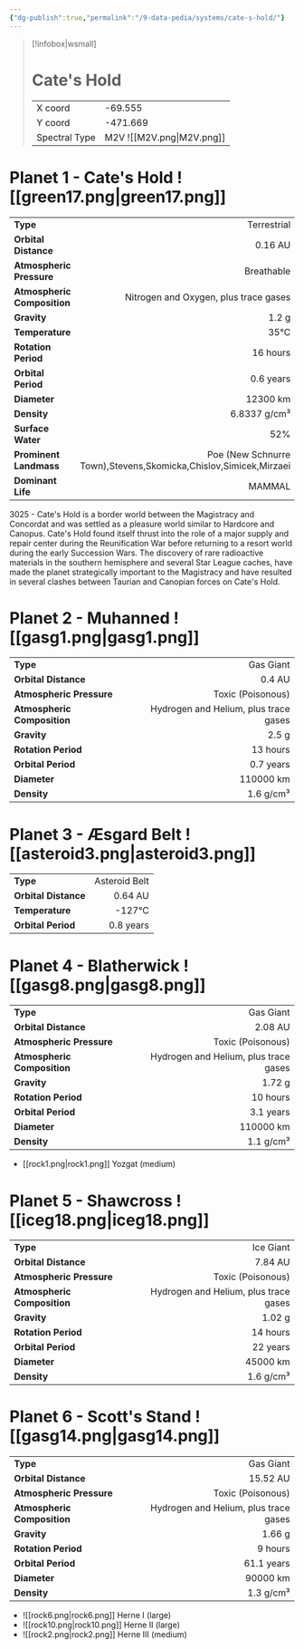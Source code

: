 ```yaml
---
{"dg-publish":true,"permalink":"/9-data-pedia/systems/cate-s-hold/"}
---
```


> [!infobox|wsmall]
> # Cate's Hold
> | | |
> | - | - |
> | X coord | -69.555 |
> | Y coord| -471.669 |
> | Spectral Type | M2V ![[M2V.png\|M2V.png]] |

# Planet 1 - Cate's Hold ![[green17.png\|green17.png]]
|                             |                           |
| --------------------------- | -------------------------:|
| **Type**                    |             Terrestrial |
| **Orbital Distance**        |   0.16 AU |
| **Atmospheric Pressure**    |       Breathable |
| **Atmospheric Composition** |      Nitrogen and Oxygen, plus trace gases |
| **Gravity**                 |        1.2 g |
| **Temperature**             |    35°C |
| **Rotation Period**         |  16 hours |
| **Orbital Period** | 0.6 years |
| **Diameter**                |      12300 km | 
| **Density**                 |    6.8337 g/cm³ |
| **Surface Water**           |           52% | 
| **Prominent Landmass**      |         Poe (New Schnurre Town),Stevens,Skomicka,Chislov,Simicek,Mirzaei | 
| **Dominant Life**           |         MAMMAL |

3025 - Cate's Hold is a border world between the Magistracy and Concordat and was settled as a pleasure world similar to Hardcore and Canopus. Cate's Hold found itself thrust into the role of a major supply and repair center during the Reunification War before returning to a resort world during the early Succession Wars. The discovery of rare radioactive materials in the southern hemisphere and several Star League caches, have made the planet strategically important to the Magistracy and have resulted in several clashes between Taurian and Canopian forces on Cate's Hold.



# Planet 2 - Muhanned ![[gasg1.png\|gasg1.png]]
|                             |                           |
| --------------------------- | -------------------------:|
| **Type**                    |             Gas Giant |
| **Orbital Distance**        |   0.4 AU |
| **Atmospheric Pressure**    |       Toxic (Poisonous) |
| **Atmospheric Composition** |      Hydrogen and Helium, plus trace gases |
| **Gravity**                 |        2.5 g |
| **Rotation Period**         |  13 hours |
| **Orbital Period** | 0.7 years |
| **Diameter**                |      110000 km | 
| **Density**                 |    1.6 g/cm³ |





# Planet 3 - Æsgard Belt ![[asteroid3.png\|asteroid3.png]]
|                             |                           |
| --------------------------- | -------------------------:|
| **Type**                    |             Asteroid Belt |
| **Orbital Distance**        |   0.64 AU |
| **Temperature**             |    -127°C |
| **Orbital Period** | 0.8 years |





# Planet 4 - Blatherwick ![[gasg8.png\|gasg8.png]]
|                             |                           |
| --------------------------- | -------------------------:|
| **Type**                    |             Gas Giant |
| **Orbital Distance**        |   2.08 AU |
| **Atmospheric Pressure**    |       Toxic (Poisonous) |
| **Atmospheric Composition** |      Hydrogen and Helium, plus trace gases |
| **Gravity**                 |        1.72 g |
| **Rotation Period**         |  10 hours |
| **Orbital Period** | 3.1 years |
| **Diameter**                |      110000 km | 
| **Density**                 |    1.1 g/cm³ |



- [[rock1.png\|rock1.png]] Yozgat (medium)

# Planet 5 - Shawcross ![[iceg18.png\|iceg18.png]]
|                             |                           |
| --------------------------- | -------------------------:|
| **Type**                    |             Ice Giant |
| **Orbital Distance**        |   7.84 AU |
| **Atmospheric Pressure**    |       Toxic (Poisonous) |
| **Atmospheric Composition** |      Hydrogen and Helium, plus trace gases |
| **Gravity**                 |        1.02 g |
| **Rotation Period**         |  14 hours |
| **Orbital Period** | 22 years |
| **Diameter**                |      45000 km | 
| **Density**                 |    1.6 g/cm³ |





# Planet 6 - Scott's Stand ![[gasg14.png\|gasg14.png]]
|                             |                           |
| --------------------------- | -------------------------:|
| **Type**                    |             Gas Giant |
| **Orbital Distance**        |   15.52 AU |
| **Atmospheric Pressure**    |       Toxic (Poisonous) |
| **Atmospheric Composition** |      Hydrogen and Helium, plus trace gases |
| **Gravity**                 |        1.66 g |
| **Rotation Period**         |  9 hours |
| **Orbital Period** | 61.1 years |
| **Diameter**                |      90000 km | 
| **Density**                 |    1.3 g/cm³ |



- ![[rock6.png\|rock6.png]] Herne I (large)
- ![[rock10.png\|rock10.png]] Herne II (large)
- ![[rock2.png\|rock2.png]] Herne III (medium)


